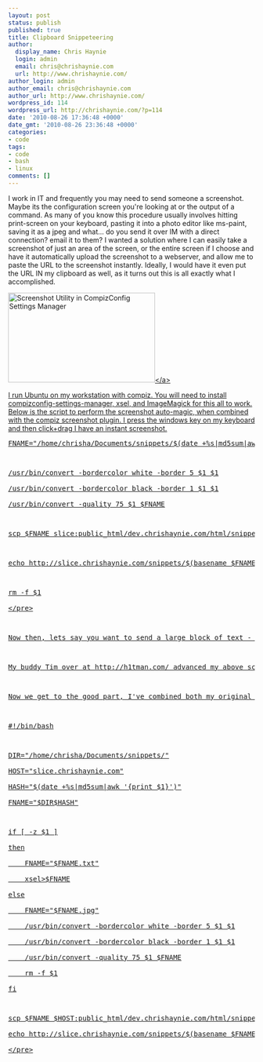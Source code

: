 ```yaml
---
layout: post
status: publish
published: true
title: Clipboard Snippeteering
author:
  display_name: Chris Haynie
  login: admin
  email: chris@chrishaynie.com
  url: http://www.chrishaynie.com/
author_login: admin
author_email: chris@chrishaynie.com
author_url: http://www.chrishaynie.com/
wordpress_id: 114
wordpress_url: http://chrishaynie.com/?p=114
date: '2010-08-26 17:36:48 +0000'
date_gmt: '2010-08-26 23:36:48 +0000'
categories:
- code
tags:
- code
- bash
- linux
comments: []
---
```

<p>I work in IT and frequently you may need to send someone a screenshot. Maybe its the configuration screen you're looking at or the output of a command.  As many of you know this procedure usually involves hitting print-screen on your keyboard, pasting it into a photo editor like ms-paint, saving it as a jpeg and what... do you send it over IM with a direct connection? email it to them? I wanted a solution where I can easily take a screenshot of just an area of the screen, or the entire screen if I choose and have it automatically upload the screenshot to a webserver, and allow me to paste the URL to the screenshot instantly.  Ideally, I would have it even put the URL IN my clipboard as well, as it turns out this is all exactly what I accomplished.</p>
<p><a href="http:&#47;&#47;chrishaynie.com&#47;wp-content&#47;uploads&#47;2010&#47;08&#47;66b1c38661258dc3b201c52f0035956b.jpg"><img src="http:&#47;&#47;chrishaynie.com&#47;wp-content&#47;uploads&#47;2010&#47;08&#47;66b1c38661258dc3b201c52f0035956b-300x183.jpg" alt="Screenshot Utility in CompizConfig Settings Manager" title="Screenshot Utility in CompizConfig Settings Manager" width="300" height="183" class="alignright size-medium wp-image-117" &#47;><&#47;a></p>
<p>I run Ubuntu on my workstation with compiz. You will need to install compizconfig-settings-manager, xsel, and ImageMagick for this all to work. Below is the script to perform the screenshot auto-magic, when combined with the compiz screenshot plugin.  I press the windows key on my keyboard and then click+drag I have an instant screenshot. </p>
<pre lang="bash">
FNAME="&#47;home&#47;chrisha&#47;Documents&#47;snippets&#47;$(date +%s|md5sum|awk '{print $1}').jpg"</p>
<p>&#47;usr&#47;bin&#47;convert -bordercolor white -border 5 $1 $1<br />
&#47;usr&#47;bin&#47;convert -bordercolor black -border 1 $1 $1<br />
&#47;usr&#47;bin&#47;convert -quality 75 $1 $FNAME</p>
<p>scp $FNAME slice:public_html&#47;dev.chrishaynie.com&#47;html&#47;snippets&#47;</p>
<p>echo http:&#47;&#47;slice.chrishaynie.com&#47;snippets&#47;$(basename $FNAME)|xsel -i</p>
<p>rm -f $1<br />
<&#47;pre></p>
<p>Now then, lets say you want to send a large block of text - maybe its a snippet of code, maybe its the output of a command. Taking a screenshot of text isn't verfy efficient, which we can agree. Traditional solutions have been just pasting it into the chat window and spamming the receiver, using sites like pastebin.com, but now your text is publicly available, maybe you're wanting to send a snippet of some proprietary code or personal conversation.</p>
<p>My buddy Tim over at http:&#47;&#47;h1tman.com&#47; advanced my above screenshot auto-upload to include text excerpts, which get uploaded as plain-text.  You bind his script to a keyboard shortcut and from there, you select the text, hit the keyboard shortcut and you're off and running. You can read his full howto in depth here http:&#47;&#47;www.h1tman.com&#47;2010&#47;08&#47;clipboard-hacks-social-copypasta</p>
<p>Now we get to the good part, I've combined both my original "screenshotuploader" with Tim's "textshot" into what I'm going to call snippets. Use the same script in the screenshot plugin and in your keyboard shortcut for textshots, use the same url and same folder to store them all, in one combined script below.</p>
<pre lang="bash">
#!&#47;bin&#47;bash</p>
<p>DIR="&#47;home&#47;chrisha&#47;Documents&#47;snippets&#47;"<br />
HOST="slice.chrishaynie.com"<br />
HASH="$(date +%s|md5sum|awk '{print $1}')"<br />
FNAME="$DIR$HASH"</p>
<p>if [ -z $1 ]<br />
then<br />
	FNAME="$FNAME.txt"<br />
	xsel>$FNAME<br />
else<br />
	FNAME="$FNAME.jpg"<br />
	&#47;usr&#47;bin&#47;convert -bordercolor white -border 5 $1 $1<br />
	&#47;usr&#47;bin&#47;convert -bordercolor black -border 1 $1 $1<br />
	&#47;usr&#47;bin&#47;convert -quality 75 $1 $FNAME<br />
	rm -f $1<br />
fi</p>
<p>scp $FNAME $HOST:public_html&#47;dev.chrishaynie.com&#47;html&#47;snippets&#47;<br />
echo http:&#47;&#47;slice.chrishaynie.com&#47;snippets&#47;$(basename $FNAME)|xsel -i<br />
<&#47;pre></p>
